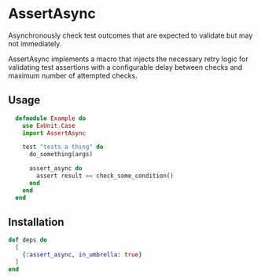 # AssertAsync

Asynchronously check test outcomes that are expected to
validate but may not immediately.

AssertAsync implements a macro that injects the necessary
retry logic for validating test assertions with a configurable
delay between checks and maximum number of attempted checks.

## Usage

```elixir
  defmodule Example do
    use ExUnit.Case
    import AssertAsync

    test "tests a thing" do
      do_something(args)

      assert_async do
        assert result == check_some_condition()
      end
    end
  end
```

## Installation

```elixir
def deps do
  [
    {:assert_async, in_umbrella: true}
  ]
end
```
